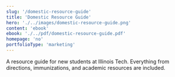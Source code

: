```yaml
---
slug: '/domestic-resource-guide'
title: 'Domestic Resource Guide'
hero: './../images/domestic-resource-guide.png'
content: 'ebook'
ebook: './../pdf/domestic-resource-guide.pdf'
homepage: 'no'
portfolioType: 'marketing'
---
```


A resource guide for new students at Illinois Tech. Everything from directions, immunizations, and academic resources are included.
